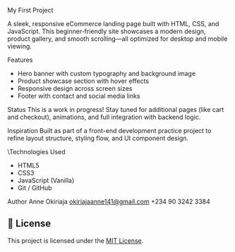  My First Project

A sleek, responsive eCommerce landing page built with HTML, CSS, and JavaScript. This beginner-friendly site showcases a modern design, product gallery, and smooth scrolling—all optimized for desktop and mobile viewing.

 Features
- Hero banner with custom typography and background image
- Product showcase section with hover effects
- Responsive design across screen sizes
- Footer with contact and social media links

 Status
This is a work in progress! Stay tuned for additional pages (like cart and checkout), animations, and full integration with backend logic.

 Inspiration
Built as part of a front-end development practice project to refine layout structure, styling flow, and UI component design.

\Technologies Used
- HTML5
- CSS3
- JavaScript (Vanilla)
- Git / GitHub


Author
Anne Okiriaja 
 okiriajaanne141@gmail.com 
+234 90 3242 3384

## 🧾 License
This project is licensed under the [MIT License](LICENSE).
